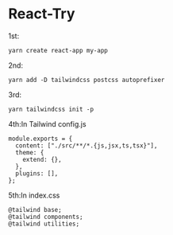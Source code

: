 # React-Try
1st:
           
    yarn create react-app my-app
2nd:

    yarn add -D tailwindcss postcss autoprefixer
3rd:

    yarn tailwindcss init -p
4th:In Tailwind config.js

    module.exports = {
      content: ["./src/**/*.{js,jsx,ts,tsx}"],
      theme: {
        extend: {},
      },
      plugins: [],
    };
5th:In index.css

    @tailwind base;
    @tailwind components;
    @tailwind utilities;
